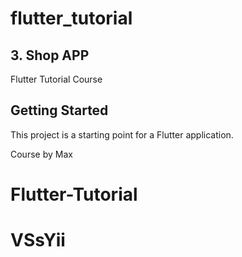 # flutter_tutorial
## 3. Shop APP

Flutter Tutorial Course

## Getting Started

This project is a starting point for a Flutter application.

Course by Max

# Flutter-Tutorial
# VSsYii
